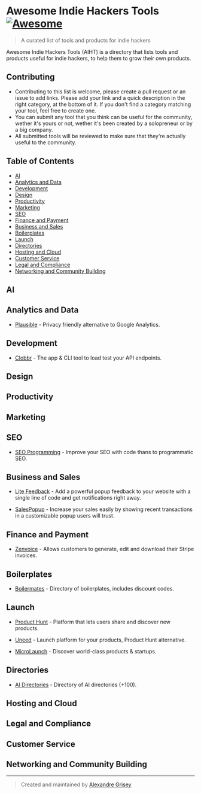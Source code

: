 # Awesome Indie Hackers Tools [![Awesome](https://awesome.re/badge-flat.svg)](https://awesome.re)
> A curated list of tools and products for indie hackers

Awesome Indie Hackers Tools (AIHT) is a directory that lists tools and products useful for indie hackers, to help them to grow their own products.

## Contributing

- Contributing to this list is welcome, please create a pull request or an issue to add links. Please add your link and a quick description in the right category, at the bottom of it. If you don't find a category matching your tool, feel free to create one.
- You can submit any tool that you think can be useful for the community, wether it's yours or not, wether it's been created by a solopreneur or by a big company.
- All submitted tools will be reviewed to make sure that they're actually useful to the community.

## Table of Contents

- [AI](#ai)
- [Analytics and Data](#analytics-and-data)
- [Development](#development)
- [Design](#design)
- [Productivity](#productivity)
- [Marketing](#marketing)
- [SEO](#seo)
- [Finance and Payment](#finance-and-payment)
- [Business and Sales](#business-and-sales)
- [Boilerplates](#boilerplates)
- [Launch](#launch)
- [Directories](#directories)
- [Hosting and Cloud](#hosting-and-cloud)
- [Customer Service](#customer-service)
- [Legal and Compliance](#legal-and-compliance)
- [Networking and Community Building](#networking-and-community-building)

## AI

## Analytics and Data
- [Plausible](https://plausible.io/) - Privacy friendly alternative to Google Analytics.

## Development
- [Clobbr](https://clobbr.app/) - The app & CLI tool to load test your API endpoints.

## Design 

## Productivity

## Marketing

## SEO
- [SEO Programming](https://seo-programming.com/) - Improve your SEO with code thans to programmatic SEO.

## Business and Sales
- [Lite Feedback](https://litefeedback.com/) - Add a powerful popup feedback to your website with a single line  of code and get notifications  right away.

- [SalesPopup](https://SalesPopup.io) - Increase your sales easily by showing recent transactions in a customizable popup users will trust.

## Finance and Payment
- [Zenvoice](https://zenvoice.io/) - Allows customers to generate, edit and download their Stripe invoices.

## Boilerplates
- [Boilermates](https://boilermat.es/) - Directory of boilerplates, includes discount codes.

## Launch
- [Product Hunt](https://www.producthunt.com/) - Platform that lets users share and discover new products.

- [Uneed](https://www.uneed.best/) - Launch platform for your products, Product Hunt alternative.

- [MicroLaunch](https://microlaunch.net/) - Discover world-class products & startups.

## Directories
- [AI Directories](https://www.aidirectori.es/) - Directory of AI directories (+100).

## Hosting and Cloud

## Legal and Compliance

## Customer Service

## Networking and Community Building

---

> Created and maintained by [Alexandre Grisey](https://alexandre-grisey.fr/)

